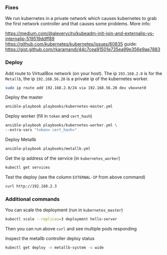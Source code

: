 ### Fixes
We run kubernetes in a private network which causes kubernetes to grab the first network controller and that causes some problems. More info:

https://medium.com/@aleverycity/kubeadm-init-join-and-externalip-vs-internalip-519519ddff89
https://github.com/kubernetes/kubernetes/issues/60835
guide: https://gist.github.com/rkaramandi/44c7cea91501e735ea99e356e9ae7883

### Deploy

Add route to VirtualBox network (on your host). The ip `193.168.2.0` is for the `Metallb`,
the ip `192.168.56.20` is a private ip of the kubernetes worker.
```bash
sudo ip route add 192.168.2.0/24 via 192.168.56.20 dev vboxnet0
```

Deploy the master
```bash
ansible-playbook playbooks/kubernetes-master.yml
```

Deploy worker (fill in `token` and `cert_hash`)
```bash
ansible-playbook playbooks/kubernetes-worker.yml \
--extra-vars "token= cert_hash="
```

Deploy Metallb
```bash
ansible-playbook playbooks/metallb.yml
```

Get the ip address of the service (in `kubernetes_worker`)
```bash
kubectl get services
```

Test the deploy (see the column `EXTERNAL-IP` from above command)
```bash
curl http://192.168.2.3
```

### Additional commands

You can scale the deployment (run in `kubernetes_master`)
```bash
kubectl scale --replicas=3 deployment hello-server
```
Then you can run above `curl` and see multiple pods responding

Inspect the metallb controller deploy status
```bash
kubectl get deploy -n metallb-system -o wide
```
